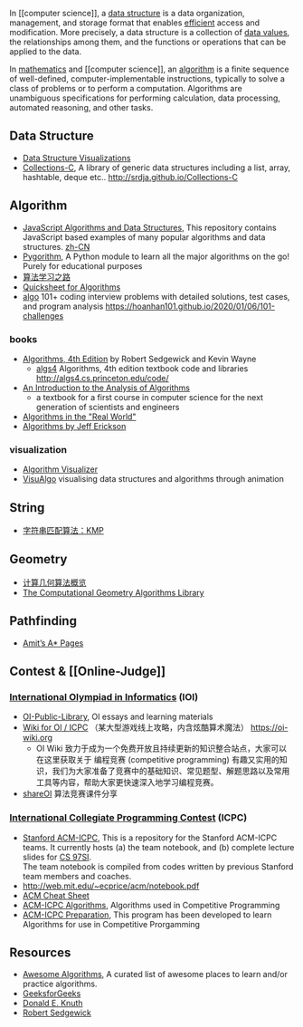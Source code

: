 In [[computer science]], a [data structure](https://en.wikipedia.org/wiki/Data_structure) is a data organization, management, and storage format that enables [efficient](https://en.wikipedia.org/wiki/Algorithmic_efficiency) access and modification. More precisely, a data structure is a collection of [data values](https://en.wikipedia.org/wiki/Data), the relationships among them, and the functions or operations that can be applied to the data.

In [mathematics](https://en.wikipedia.org/wiki/Mathematics) and [[computer science]], an [algorithm](https://en.wikipedia.org/wiki/Algorithm) is a finite sequence of well-defined, computer-implementable instructions, typically to solve a class of problems or to perform a computation. Algorithms are unambiguous specifications for performing calculation, data processing, automated reasoning, and other tasks.



## Data Structure
- [Data Structure Visualizations](https://www.cs.usfca.edu/~galles/visualization/Algorithms.html)
- [Collections-C](https://github.com/srdja/Collections-C), A library of generic data structures including a list, array, hashtable, deque etc.. http://srdja.github.io/Collections-C



## Algorithm
- [JavaScript Algorithms and Data Structures](https://github.com/trekhleb/javascript-algorithms), This repository contains JavaScript based examples of many popular algorithms and data structures. [zh-CN](https://github.com/trekhleb/javascript-algorithms/blob/master/README.zh-CN.md)
- [Pygorithm](https://github.com/OmkarPathak/pygorithm), A Python module to learn all the major algorithms on the go! Purely for educational purposes
- [算法学习之路](http://lucida.me/blog/on-learning-algorithms/)
- [Quicksheet for Algorithms](https://github.com/algorhythms/Algo-Quicksheet)
- [algo](https://github.com/hoanhan101/algo) 101+ coding interview problems with detailed solutions, test cases, and program analysis https://hoanhan101.github.io/2020/01/06/101-challenges

### books
- [Algorithms, 4th Edition](https://algs4.cs.princeton.edu/home/) by Robert Sedgewick and Kevin Wayne
  - [algs4](https://github.com/kevin-wayne/algs4/) Algorithms, 4th edition textbook code and libraries http://algs4.cs.princeton.edu/code/
- [An Introduction to the Analysis of Algorithms](https://aofa.cs.princeton.edu/home/)
  - a textbook for a first course in computer science for the next generation of scientists and engineers
- [Algorithms in the "Real World"](http://www.cs.cmu.edu/~guyb/realworld.html)
- [Algorithms by Jeff Erickson](http://jeffe.cs.illinois.edu/teaching/algorithms/)

### visualization
- [Algorithm Visualizer](https://github.com/algorithm-visualizer/algorithm-visualizer)
- [VisuAlgo](https://visualgo.net/en) visualising data structures and algorithms through animation



## String
- [字符串匹配算法：KMP](http://www.ruanyifeng.com/blog/2013/05/Knuth%E2%80%93Morris%E2%80%93Pratt_algorithm.html)



## Geometry
- [计算几何算法概览](http://dev.gameres.com/Program/Abstract/Geometry.htm)
- [The Computational Geometry Algorithms Library](https://www.cgal.org/)



## Pathfinding
- [Amit’s A* Pages](http://theory.stanford.edu/~amitp/GameProgramming/)



## Contest & [[Online-Judge]]

### [International Olympiad in Informatics](https://en.wikipedia.org/wiki/International_Olympiad_in_Informatics) (IOI)
- [OI-Public-Library](https://github.com/enkerewpo/OI-Public-Library), OI essays and learning materials
- [Wiki for OI / ICPC](https://github.com/OI-wiki/OI-wiki) （某大型游戏线上攻略，内含炫酷算术魔法） https://oi-wiki.org
  - OI Wiki 致力于成为一个免费开放且持续更新的知识整合站点，大家可以在这里获取关于 编程竞赛 (competitive programming) 有趣又实用的知识，我们为大家准备了竞赛中的基础知识、常见题型、解题思路以及常用工具等内容，帮助大家更快速深入地学习编程竞赛。
- [shareOI](https://github.com/hzwer/shareOI) 算法竞赛课件分享

### [International Collegiate Programming Contest](https://en.wikipedia.org/wiki/International_Collegiate_Programming_Contest) (ICPC)
- [Stanford ACM-ICPC](https://github.com/jaehyunp/stanfordacm), This is a repository for the Stanford ACM-ICPC teams. It currently hosts (a) the team notebook, and (b) complete lecture slides for [CS 97SI](http://stanford.edu/class/cs97si/).  
  The team notebook is compiled from codes written by previous Stanford team members and coaches.
- http://web.mit.edu/~ecprice/acm/notebook.pdf
- [ACM Cheat Sheet](https://github.com/soulmachine/acm-cheat-sheet)
- [ACM-ICPC Algorithms](https://github.com/matthewsamuel95/ACM-ICPC-Algorithms), Algorithms used in Competitive Programming
- [ACM-ICPC Preparation](https://github.com/BedirT/ACM-ICPC-Preparation), This program has been developed to learn Algorithms for use in Competitive Prorgamming



## Resources
- [Awesome Algorithms](https://github.com/tayllan/awesome-algorithms), A curated list of awesome places to learn and/or practice algorithms.
- [GeeksforGeeks](http://www.geeksforgeeks.org/)
- [Donald E. Knuth](https://www-cs-faculty.stanford.edu/~knuth/index.html)
- [Robert Sedgewick](https://www.cs.princeton.edu/~rs/)
